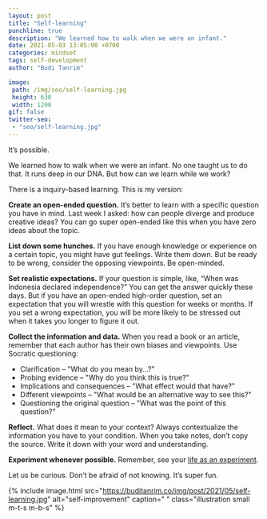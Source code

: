 ```yaml
---
layout: post
title: "Self-learning"
punchline: true
description: "We learned how to walk when we were an infant."
date: 2021-05-03 13:05:00 +0700
categories: mindset
tags: self-development
author: "Budi Tanrim"

image:
 path: /img/seo/self-learning.jpg
 height: 630
 width: 1200
gif: false
twitter-seo: 
 - "seo/self-learning.jpg"
---
```


It’s possible.

We learned how to walk when we were an infant. No one taught us to do that. It runs deep in our DNA. But how can we learn while we work?

There is a inquiry-based learning. This is my version:

**Create an open-ended question.** It’s better to learn with a specific question you have in mind. Last week I asked: how can people diverge and produce creative ideas? You can go super open-ended like this when you have zero ideas about the topic.

**List down some hunches.** If you have enough knowledge or experience on a certain topic, you might have gut feelings. Write them down. But be ready to be wrong, consider the opposing viewpoints. Be open-minded.

**Set realistic expectations.** If your question is simple, like, “When was Indonesia declared independence?” You can get the answer quickly these days. But if you have an open-ended high-order question, set an expectation that you will wrestle with this question for weeks or months. If you set a wrong expectation, you will be more likely to be stressed out when it takes you longer to figure it out.

**Collect the information and data.** When you read a book or an article, remember that each author has their own biases and viewpoints. Use Socratic questioning:

- Clarification – "What do you mean by...?"
- Probing evidence – "Why do you think this is true?"
- Implications and consequences – "What effect would that have?"
- Different viewpoints – "What would be an alternative way to see this?"
- Questioning the original question – "What was the point of this question?"

**Reflect.** What does it mean to your context? Always contextualize the information you have to your condition. When you take notes, don’t copy the source. Write it down with your word and understanding.

**Experiment whenever possible.** Remember, see your [life as an experiment][1].

Let us be curious. Don’t be afraid of not knowing. It’s super fun.


{% include image.html 
src="https://buditanrim.co/img/post/2021/05/self-learning.jpg" 
alt="self-improvement" 
caption=" "
class="illustration small m-t-s m-b-s" %}

[1]: https://buditanrim.co/2021/see-your-life-as-experiment/

